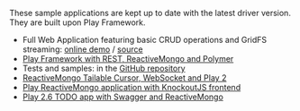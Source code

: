 These sample applications are kept up to date with the latest driver version. They are built upon Play Framework.

* Full Web Application featuring basic CRUD operations and GridFS streaming: [online demo](http://reactivemongo-demo-app.herokuapp.com/) / [source](https://github.com/cchantep/reactivemongo-demo-app)
* [Play Framework with REST, ReactiveMongo and Polymer](http://www.typesafe.com/activator/template/play-reactivemongo-polymer)
* Tests and samples: in the [GitHub repository](https://github.com/ReactiveMongo/ReactiveMongo/tree/{{site.latest_release}}/driver/src/test/scala)
* [ReactiveMongo Tailable Cursor, WebSocket and Play 2](https://github.com/sgodbillon/reactivemongo-tailablecursor-demo)
* [Play ReactiveMongo application with KnockoutJS frontend](http://www.typesafe.com/activator/template/play-mongo-knockout)
* [Play 2.6 TODO app with Swagger and ReactiveMongo](https://github.com/ricsirigu/play26-swagger-reactivemongo)
